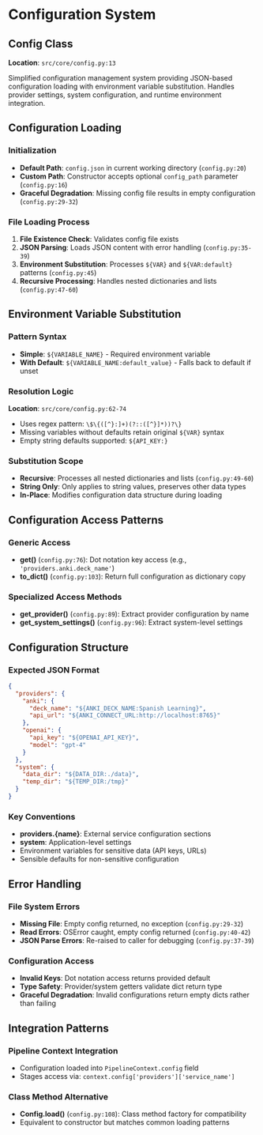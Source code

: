 # Configuration System

## Config Class
**Location**: `src/core/config.py:13`

Simplified configuration management system providing JSON-based configuration loading with environment variable substitution. Handles provider settings, system configuration, and runtime environment integration.

## Configuration Loading

### Initialization
- **Default Path**: `config.json` in current working directory (`config.py:20`)
- **Custom Path**: Constructor accepts optional `config_path` parameter (`config.py:16`)
- **Graceful Degradation**: Missing config file results in empty configuration (`config.py:29-32`)

### File Loading Process
1. **File Existence Check**: Validates config file exists
2. **JSON Parsing**: Loads JSON content with error handling (`config.py:35-39`)
3. **Environment Substitution**: Processes `${VAR}` and `${VAR:default}` patterns (`config.py:45`)
4. **Recursive Processing**: Handles nested dictionaries and lists (`config.py:47-60`)

## Environment Variable Substitution

### Pattern Syntax
- **Simple**: `${VARIABLE_NAME}` - Required environment variable
- **With Default**: `${VARIABLE_NAME:default_value}` - Falls back to default if unset

### Resolution Logic
**Location**: `src/core/config.py:62-74`
- Uses regex pattern: `\$\{([^}:]+)(?::([^}]*))?\}`
- Missing variables without defaults retain original `${VAR}` syntax
- Empty string defaults supported: `${API_KEY:}`

### Substitution Scope
- **Recursive**: Processes all nested dictionaries and lists (`config.py:49-60`)
- **String Only**: Only applies to string values, preserves other data types
- **In-Place**: Modifies configuration data structure during loading

## Configuration Access Patterns

### Generic Access
- **get()** (`config.py:76`): Dot notation key access (e.g., `'providers.anki.deck_name'`)
- **to_dict()** (`config.py:103`): Return full configuration as dictionary copy

### Specialized Access Methods
- **get_provider()** (`config.py:89`): Extract provider configuration by name
- **get_system_settings()** (`config.py:96`): Extract system-level settings

## Configuration Structure

### Expected JSON Format
```json
{
  "providers": {
    "anki": {
      "deck_name": "${ANKI_DECK_NAME:Spanish Learning}",
      "api_url": "${ANKI_CONNECT_URL:http://localhost:8765}"
    },
    "openai": {
      "api_key": "${OPENAI_API_KEY}",
      "model": "gpt-4"
    }
  },
  "system": {
    "data_dir": "${DATA_DIR:./data}",
    "temp_dir": "${TEMP_DIR:/tmp}"
  }
}
```

### Key Conventions
- **providers.{name}**: External service configuration sections
- **system**: Application-level settings
- Environment variables for sensitive data (API keys, URLs)
- Sensible defaults for non-sensitive configuration

## Error Handling

### File System Errors
- **Missing File**: Empty config returned, no exception (`config.py:29-32`)
- **Read Errors**: OSError caught, empty config returned (`config.py:40-42`)
- **JSON Parse Errors**: Re-raised to caller for debugging (`config.py:37-39`)

### Configuration Access
- **Invalid Keys**: Dot notation access returns provided default
- **Type Safety**: Provider/system getters validate dict return type
- **Graceful Degradation**: Invalid configurations return empty dicts rather than failing

## Integration Patterns

### Pipeline Context Integration
- Configuration loaded into `PipelineContext.config` field
- Stages access via: `context.config['providers']['service_name']`

### Class Method Alternative
- **Config.load()** (`config.py:108`): Class method factory for compatibility
- Equivalent to constructor but matches common loading patterns
